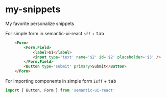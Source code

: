 # my-snippets
My favorite personalize snippets

For simple form in semantic-ui-react
`sff` + <kbd>tab</kbd>
```html
	<Form>
		<Form.Field>
			<label>$1</label>
			<input type='text' name='$2' id='$2' placeholder='$3' />
		</Form.Field>
		<Button type='submit' primary>Submit</Button>
	</Form>
```
For importing components in simple form
`isff` + <kbd>tab</kbd>
```javascript
import { Button, Form } from 'semantic-ui-react'
```


